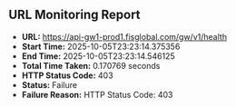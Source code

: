 ## URL Monitoring Report

- **URL:** https://api-gw1-prod1.fisglobal.com/gw/v1/health
- **Start Time:** 2025-10-05T23:23:14.375356
- **End Time:** 2025-10-05T23:23:14.546125
- **Total Time Taken:** 0.170769 seconds
- **HTTP Status Code:** 403
- **Status:** Failure
- **Failure Reason:** HTTP Status Code: 403
